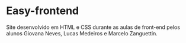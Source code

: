 # Easy-frontend
Site desenvolvido em HTML e CSS durante as aulas de front-end pelos alunos Giovana Neves, Lucas Medeiros e Marcelo Zanguettin. 
